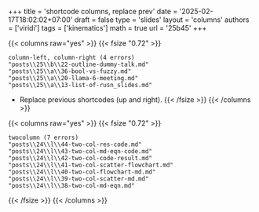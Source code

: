 +++
title = 'shortcode columns, replace prev'
date = '2025-02-17T18:02:02+07:00'
draft = false
type = 'slides'
layout = 'columns'
authors = ['viridi']
tags = ['kinematics']
math = true
url = '25b45'
+++

{{< columns raw="yes" >}}
{{< fsize "0.72" >}}
```batch
column-left, column-right (4 errors)
"posts\\25\\b\\22-outline-dummy-talk.md"
"posts\\25\\a\\36-bool-vs-fuzzy.md"
"posts\\25\\a\\20-llama-6-meeting.md"
"posts\\25\\a\\13-list-of-rusn_slides.md"
```
+ Replace previous shortcodes (up and right).
{{< /fsize >}}
{{< /columns >}}


{{< columns raw="yes" >}}
{{< fsize "0.72" >}}
```batch
twocolumn (7 errors)
"posts\\24\\l\\44-two-col-res-code.md"
"posts\\24\\l\\43-two-col-md-eqn-code.md"
"posts\\24\\l\\42-two-col-code-result.md" 
"posts\\24\\l\\41-two-col-scatter-flowchart.md" 
"posts\\24\\l\\40-two-col-flowchart-md.md"
"posts\\24\\l\\39-two-col-scatter-md.md"
"posts\\24\\l\\38-two-col-md-eqn.md"
```
{{< /fsize >}}
{{< /columns >}}
